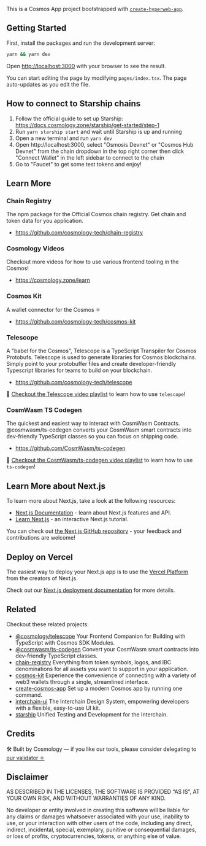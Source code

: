 This is a Cosmos App project bootstrapped with [`create-hyperweb-app`](https://github.com/hyperweb-io/create-hyperweb-app).

## Getting Started

First, install the packages and run the development server:

```bash
yarn && yarn dev
```

Open [http://localhost:3000](http://localhost:3000) with your browser to see the result.

You can start editing the page by modifying `pages/index.tsx`. The page auto-updates as you edit the file.

## How to connect to Starship chains

1. Follow the official guide to set up Starship: https://docs.cosmology.zone/starship/get-started/step-1
2. Run `yarn starship start` and wait until Starship is up and running
3. Open a new terminal and run `yarn dev`
4. Open http://localhost:3000, select "Osmosis Devnet" or "Cosmos Hub Devnet" from the chain dropdown in the top right corner then click "Connect Wallet" in the left sidebar to connect to the chain
5. Go to "Faucet" to get some test tokens and enjoy!

## Learn More

### Chain Registry

The npm package for the Official Cosmos chain registry. Get chain and token data for you application.

- https://github.com/cosmology-tech/chain-registry

### Cosmology Videos

Checkout more videos for how to use various frontend tooling in the Cosmos!

- https://cosmology.zone/learn

### Cosmos Kit

A wallet connector for the Cosmos ⚛️

- https://github.com/cosmology-tech/cosmos-kit

### Telescope

A "babel for the Cosmos", Telescope is a TypeScript Transpiler for Cosmos Protobufs. Telescope is used to generate libraries for Cosmos blockchains. Simply point to your protobuffer files and create developer-friendly Typescript libraries for teams to build on your blockchain.

- https://github.com/cosmology-tech/telescope

🎥 [Checkout the Telescope video playlist](https://www.youtube.com/watch?v=n82MsLe82mk&list=PL-lMkVv7GZwyQaK6bp6kMdOS5mzosxytC) to learn how to use `telescope`!

### CosmWasm TS Codegen

The quickest and easiest way to interact with CosmWasm Contracts. @cosmwasm/ts-codegen converts your CosmWasm smart contracts into dev-friendly TypeScript classes so you can focus on shipping code.

- https://github.com/CosmWasm/ts-codegen

🎥 [Checkout the CosmWasm/ts-codegen video playlist](https://www.youtube.com/watch?v=D_A5V2PfNLA&list=PL-lMkVv7GZwz1KO3jANwr5W4MoziruXwK) to learn how to use `ts-codegen`!

## Learn More about Next.js

To learn more about Next.js, take a look at the following resources:

- [Next.js Documentation](https://nextjs.org/docs) - learn about Next.js features and API.
- [Learn Next.js](https://nextjs.org/learn) - an interactive Next.js tutorial.

You can check out [the Next.js GitHub repository](https://github.com/vercel/next.js/) - your feedback and contributions are welcome!

## Deploy on Vercel

The easiest way to deploy your Next.js app is to use the [Vercel Platform](https://vercel.com/new?utm_medium=default-template&filter=next.js&utm_source=create-next-app&utm_campaign=create-next-app-readme) from the creators of Next.js.

Check out our [Next.js deployment documentation](https://nextjs.org/docs/deployment) for more details.

## Related

Checkout these related projects:

- [@cosmology/telescope](https://github.com/cosmology-tech/telescope) Your Frontend Companion for Building with TypeScript with Cosmos SDK Modules.
- [@cosmwasm/ts-codegen](https://github.com/CosmWasm/ts-codegen) Convert your CosmWasm smart contracts into dev-friendly TypeScript classes.
- [chain-registry](https://github.com/cosmology-tech/chain-registry) Everything from token symbols, logos, and IBC denominations for all assets you want to support in your application.
- [cosmos-kit](https://github.com/cosmology-tech/cosmos-kit) Experience the convenience of connecting with a variety of web3 wallets through a single, streamlined interface.
- [create-cosmos-app](https://github.com/cosmology-tech/create-cosmos-app) Set up a modern Cosmos app by running one command.
- [interchain-ui](https://github.com/cosmology-tech/interchain-ui) The Interchain Design System, empowering developers with a flexible, easy-to-use UI kit.
- [starship](https://github.com/cosmology-tech/starship) Unified Testing and Development for the Interchain.

## Credits

🛠 Built by Cosmology — if you like our tools, please consider delegating to [our validator ⚛️](https://cosmology.zone/validator)

## Disclaimer

AS DESCRIBED IN THE LICENSES, THE SOFTWARE IS PROVIDED “AS IS”, AT YOUR OWN RISK, AND WITHOUT WARRANTIES OF ANY KIND.

No developer or entity involved in creating this software will be liable for any claims or damages whatsoever associated with your use, inability to use, or your interaction with other users of the code, including any direct, indirect, incidental, special, exemplary, punitive or consequential damages, or loss of profits, cryptocurrencies, tokens, or anything else of value.
